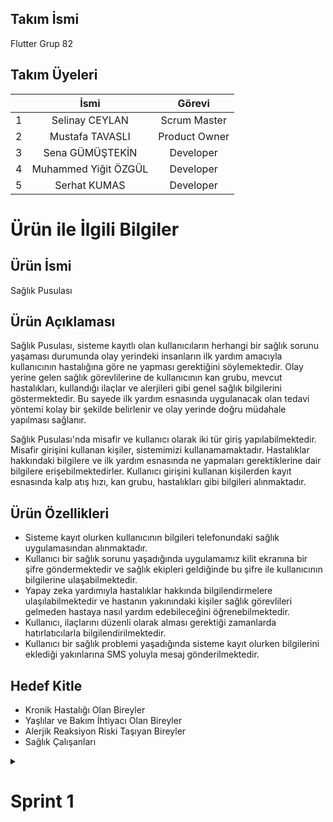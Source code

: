 ## Takım İsmi
Flutter Grup 82

## Takım Üyeleri

|         |    İsmi     |    Görevi    |
|  ------   | :----------: | :----------: |
| 1 | Selinay CEYLAN | Scrum Master |
| 2 | Mustafa TAVASLI | Product Owner |
| 3 | Sena GÜMÜŞTEKİN | Developer |
| 4 | Muhammed Yiğit ÖZGÜL | Developer |
| 5 | Serhat KUMAS  | Developer |


# Ürün ile İlgili Bilgiler

## Ürün İsmi
Sağlık Pusulası

## Ürün Açıklaması
Sağlık Pusulası, sisteme kayıtlı olan kullanıcıların herhangi bir sağlık sorunu yaşaması durumunda olay yerindeki insanların ilk yardım amacıyla kullanıcının hastalığına göre ne yapması gerektiğini söylemektedir. Olay yerine gelen sağlık görevlilerine de kullanıcının kan grubu, mevcut hastalıkları, kullandığı ilaçlar ve alerjileri gibi genel sağlık bilgilerini göstermektedir. Bu sayede ilk yardım esnasında uygulanacak olan tedavi yöntemi kolay bir şekilde belirlenir ve olay yerinde doğru müdahale yapılması sağlanır. 

Sağlık Pusulası'nda misafir ve kullanıcı olarak iki tür giriş yapılabilmektedir. Misafir girişini kullanan kişiler, sistemimizi kullanamamaktadır. Hastalıklar hakkındaki bilgilere ve ilk yardım esnasında ne yapmaları gerektiklerine dair bilgilere erişebilmektedirler. Kullanıcı girişini kullanan kişilerden kayıt esnasında kalp atış hızı, kan grubu, hastalıkları gibi bilgileri alınmaktadır. 

## Ürün Özellikleri
* Sisteme kayıt olurken kullanıcının bilgileri telefonundaki sağlık uygulamasından alınmaktadır.
* Kullanıcı bir sağlık sorunu yaşadığında uygulamamız kilit ekranına bir şifre göndermektedir ve sağlık ekipleri geldiğinde bu şifre ile kullanıcının bilgilerine ulaşabilmektedir.
* Yapay zeka yardımıyla hastalıklar hakkında bilgilendirmelere ulaşılabilmektedir ve hastanın yakınındaki kişiler sağlık görevlileri gelmeden hastaya nasıl yardım edebileceğini öğrenebilmektedir.
* Kullanıcı, ilaçlarını düzenli olarak alması gerektiği zamanlarda hatırlatıcılarla bilgilendirilmektedir.
* Kullanıcı bir sağlık problemi yaşadığında sisteme kayıt olurken bilgilerini eklediği yakınlarına SMS yoluyla mesaj gönderilmektedir.

## Hedef Kitle
* Kronik Hastalığı Olan Bireyler
* Yaşlılar ve Bakım İhtiyacı Olan Bireyler
* Alerjik Reaksiyon Riski Taşıyan Bireyler
* Sağlık Çalışanları


<details>
  <summary><h1>Sprint 1</h1></summary>
  
  <h3>Sprint Notları</h3>
  <ul>
    <li>UI tasarımlarında Figma uygulaması kullanılmaktadır.</li>
    <li>Proje yönetimi için Trello uygulaması kullanılmaktadır.</li>
     <li>Ürün için giriş sistemi olarak e-posta ve Google ile giriş yapılmaktadır.</li>
  </ul>

  ### Tahmin Edilen Tamamlanacak Puan
  30 Puan

  ### Tahmin Mantığı
  Proje boyunca tamamlanması gereken backlog puanı 30'dur. İlk sprint için bitirilmesi gereken puan 8 olarak belirlenmiştir ve hedefe ulaşılmıştır.


  ### Daily Scrum
Daha kolay ve ulaşılabilir olduğu için Whatshapp ve Discord uygulaması üzerinden görüşmeler sağlanmıştır, bu sayede zaman tasarrufu yapılarak iş süreçleri daha verimli hale getirilmiştir.  
   <details>
  <summary><h3>Sprint Board Updates</h3></summary>
  </details>

  <details>
  <summary><h3>Screenshots</h3></summary>
  </details>

  <h3>Sprint Review</h3>
  <ul>
    <li>Yiğit ve Sena'nın önerileri doğrultusunda, uygulamanın ismi "Sağlık Pusulası" olarak belirlendi. Proje ekibi, isim seçimi sürecinde pek çok seçenek değerlendirdi. Kullanıcı dostu ve akılda kalıcı bir isim üzerinde uzlaşıldı.</li>
    <li>Mustafa ve Selinay, UI tasarımının büyük bir kısmını tamamlamak için iş birliği içinde çalıştı. Sürekli iletişim halinde kalarak, fikir alışverişinde bulundular ve her aşamada birbirlerinin geri bildirimlerini dikkate aldılar. </li>
    <li>Bu sprintte karşılaşılan sorun logonun belirlenmesi oldu. </li>
     <li>Sprint süreci son derece verimli ve başarılı bir şekilde geçirilmiştir. Takım üyeleri, her aşamada birbirleriyle uyum içinde çalışarak belirlenen hedeflere ulaşmak için ortak kararlar almışlardır. Takımın bu çalışması, sürecin sorunsuz ilerlemesini sağlamış ve belirlenen sprint hedeflerine zamanında ve eksiksiz ulaşılmasına olanak tanımıştır. </li>
  </ul>

  <h3>Sprint Retroperspective</h3>
  <ul>
    <li>İkinci sprint için backend ve API işlemlerinin yapılmasına karar verilmiştir.</li>
  </ul>
  
</details>


  
